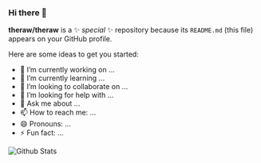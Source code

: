 ### Hi there 👋

**theraw/theraw** is a ✨ _special_ ✨ repository because its `README.md` (this file) appears on your GitHub profile.

Here are some ideas to get you started:

- 🔭 I’m currently working on ...
- 🌱 I’m currently learning ...
- 👯 I’m looking to collaborate on ...
- 🤔 I’m looking for help with ...
- 💬 Ask me about ...
- 📫 How to reach me: ...
- 😄 Pronouns: ...
- ⚡ Fun fact: ...

![Github Stats](https://readmestats.vercel.app/api?username=theraw&show_icons=true&title_color=7777&icon_color=7777&count_private=true&include_all_commits=true&theme=dark)
